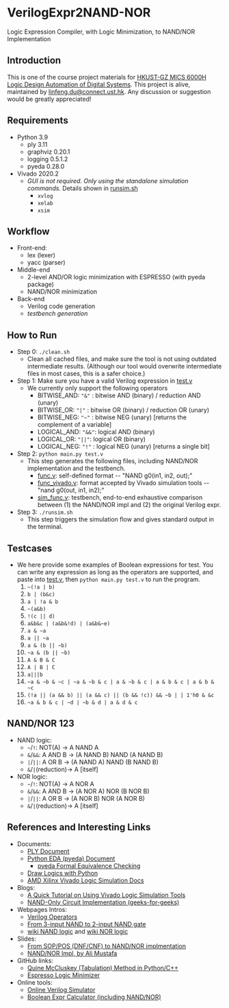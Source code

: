 # VerilogExpr2NAND-NOR
Logic Expression Compiler, with Logic Minimization, to NAND/NOR Implementation

## Introduction
This is one of the course project materials for [HKUST-GZ MICS 6000H Logic Design Automation of Digital Systems](https://hongcezh.people.ust.hk/talk/mics6000h-logic-design-automation-of-digital-systems/). This project is alive, maintained by <linfeng.du@connect.ust.hk>. Any discussion or suggestion would be greatly appreciated!

## Requirements
* Python 3.9
    * ply 3.11
    * graphviz 0.20.1
    * logging 0.5.1.2
    * pyeda 0.28.0
* Vivado 2020.2
    * *GUI is not required. Only using the standalone simulation commands.* Details shown in [runsim.sh](./runsim.sh)
        * `xvlog`
        * `xelab`
        * `xsim`

## Workflow
* Front-end:
    * lex (lexer)
    * yacc (parser)
* Middle-end
    * 2-level AND/OR logic minimization with ESPRESSO (with pyeda package)
    * NAND/NOR minimization
* Back-end
    * Verilog code generation
    * *testbench generation*

## How to Run
* Step 0: `./clean.sh`
    * Clean all cached files, and make sure the tool is not using outdated intermediate results. (Although our tool would overwrite intermediate files in most cases, this is a safer choice.)
* Step 1: Make sure you have a valid Verilog expression in [test.v](./test.v)
    * We currently only support the following operators
        * BITWISE_AND:  `"&"` : bitwise AND (binary) / reduction AND (unary)
        * BITWISE_OR:   `"|"` : bitwise OR  (binary) / reduction OR  (unary)
        * BITWISE_NEG:  `"~"` : bitwise NEG (unary)       [returns the complement of a variable]
        * LOGICAL_AND:  `"&&"`: logical AND (binary)
        * LOGICAL_OR:   `"||"`: logical OR  (binary)
        * LOGICAL_NEG:  `"!"` : logical NEG (unary)       [returns a single bit]
* Step 2: `python main.py test.v`
    * This step generates the following files, including NAND/NOR implementation and the testbench.
        * [func.v](./func.v): self-defined format -- "NAND g0(in1, in2, out);"
        * [func_vivado.v](./func_vivado.v): format accepted by Vivado simulation tools -- "nand g0(out, in1, in2);"
        * [sim_func.v](./sim_func.v): testbench, end-to-end exhaustive comparison between (1) the NAND/NOR impl and (2) the original Verilog expr.
* Step 3: `./runsim.sh`
    * This step triggers the simulation flow and gives standard output in the terminal.

## Testcases
* We here provide some examples of Boolean expressions for test. You can write any expression as long as the operators are supported, and paste into [test.v](./test.v), then `python main.py test.v` to run the program. 
    1. `~(!a | b)`
    2. `b | (b&c)`
    3. `a | !a & b`
    4. `~(a&b)`
    5. `!(c || d)`
    6. `a&b&c | (a&b&!d) | (a&b&~e)`
    7. `a & ~a`
    8. `a || ~a`
    9. `a & (b || ~b)`
    10. `~a & (b || ~b)`
    11. `A & B & C`
    12. `A | B | C`
    13. `a|||b`
    14. `~a & ~b & ~c | ~a & ~b & c | a & ~b & c | a & b & c | a & b & ~c`
    15. `(!a || (a && b) || (a && c) || (b && !c)) && ~b | | 1'h0 & &c`
    16. `~a & b & c | ~d | ~b & d | a & d & c`

## NAND/NOR 123
* NAND logic:
    * `~`/`!`: NOT(A)   ->  A NAND A
    * `&`/`&&`: A AND B ->  (A NAND B) NAND (A NAND B)
    * `|`/`||`: A OR B  ->  (A NAND A) NAND (B NAND B)
    * `&`/`|`(reduction)->  A [itself]
* NOR logic:
    * `~`/`!`: NOT(A)   ->  A NOR A
    * `&`/`&&`: A AND B ->  (A NOR A) NOR (B NOR B)
    * `|`/`||`: A OR B  ->  (A NOR B) NOR (A NOR B)
    * `&`/`|`(reduction)->  A [itself]

## References and Interesting Links
* Documents:
    * [PLY Document](https://www.dabeaz.com/ply/ply.html)
    * [Python EDA (pyeda) Document](https://pyeda.readthedocs.io/en/latest/index.html)
        * [pyeda Formal Equivalence Checking](https://pyeda.readthedocs.io/en/latest/expr.html#formal-equivalence)
    * [Draw Logics with Python](https://schemdraw.readthedocs.io/en/latest/elements/logic.html)
    * [AMD Xilinx Vivado Logic Simulation Docs](https://www.xilinx.com/support/documentation-navigation/design-hubs/dh0010-vivado-simulation-hub.html)
* Blogs:
    * [A Quick Tutorial on Using Vivado Logic Simulation Tools](https://itsembedded.com/dhd/vivado_sim_1/)
    * [NAND-Only Circuit Implementation (geeks-for-geeks)](https://www.geeksforgeeks.org/implementing-any-circuit-using-nand-gate-only/)
* Webpages Intros:
    * [Verilog Operators](https://class.ece.uw.edu/cadta/verilog/operators.html)
    * [From 3-input NAND to 2-input NAND gate](https://electronics.stackexchange.com/q/211801)
    * [wiki NAND logic](https://en.wikipedia.org/wiki/NAND_logic) and [wiki NOR logic](https://en.wikipedia.org/wiki/NOR_logic)
* Slides:
    * [From SOP/POS (DNF/CNF) to NAND/NOR implmentation](https://www.cecs.uci.edu/~gajski/eecs31/slides/Digital_Design_-_Tech_Mapping_yajaCH5w.pdf#page=4)
    * [NAND/NOR Impl, by Ali Mustafa](https://digitallogicdesign.weebly.com/uploads/1/3/5/4/13541180/lecture_nand_nor.pdf)
* GitHub links:
    * [Quine McCluskey (Tabulation) Method in Python/C++](https://github.com/mohdomama/Quine-McCluskey)
    * [Espresso Logic Minimizer](https://github.com/classabbyamp/espresso-logic)
* Online tools:
    * [Online Verilog Simulator](https://www.jdoodle.com/execute-verilog-online/)
    * [Boolean Expr Calculator (including NAND/NOR)](https://www.dcode.fr/boolean-expressions-calculator)